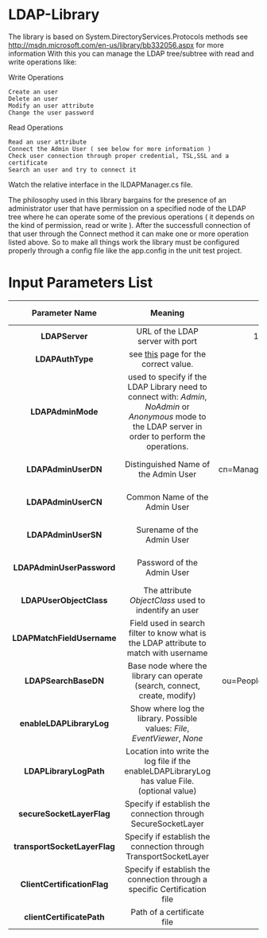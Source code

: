 LDAP-Library
============


The library is based on System.DirectoryServices.Protocols methods see http://msdn.microsoft.com/en-us/library/bb332056.aspx for more information
With this you can manage the LDAP tree/subtree with read and write operations like:

Write Operations

    Create an user
    Delete an user
    Modify an user attribute
    Change the user password

Read Operations

    Read an user attribute
    Connect the Admin User ( see below for more information )
    Check user connection through proper credential, TSL,SSL and a certificate
    Search an user and try to connect it 

Watch the relative interface in the ILDAPManager.cs file.

The philosophy used in this library bargains for the presence of an administrator user that have permission on a specified node of the LDAP tree where he can operate some of the previous operations ( it depends on the kind of permission, read or write ). After the successfull connection of that user through the Connect method it can make one or more operation listed above.
So to make all things work the library must be configured properly through a config file like the app.config in the unit test project.

Input Parameters List
=====================

|        Parameter Name        |                                                                         Meaning                                                                         |           Example           | Optional Value                                       | Default Value |
|:----------------------------:|:-------------------------------------------------------------------------------------------------------------------------------------------------------:|:---------------------------:|------------------------------------------------------|---------------|
|        **LDAPServer**        | URL of the LDAP server with port                                                                                                                        |        127.0.0.1:389        | No                                                   |               |
|       **LDAPAuthType**       | see [this](http://msdn.microsoft.com/it-it/library/system.directoryservices.protocols.authtype.aspx) page for the correct value.                        |            Basic            | No                                                   |               |
|       **LDAPAdminMode**      | used to specify if the LDAP Library need to connect with: *Admin*, *NoAdmin* or *Anonymous* mode to the LDAP server in order to perform the operations. |            Admin            | No                                                   |               |
|      **LDAPAdminUserDN**     | Distinguished Name of the Admin User                                                                                                                    | cn=Manager,dc=maxcrc,dc=com | No, if the *LDAPAdminMode* in *Admin*. Yes Otherwise |               |
|      **LDAPAdminUserCN**     | Common Name of the Admin User                                                                                                                           |           Manager           | No, if the *LDAPAdminMode* in *Admin*. Yes Otherwise |               |
|      **LDAPAdminUserSN**     | Surename of the Admin User                                                                                                                              |             Cool            | No, if the *LDAPAdminMode* in *Admin*. Yes Otherwise |               |
|   **LDAPAdminUserPassword**  | Password of the Admin User                                                                                                                              |            secret           | No, if the *LDAPAdminMode* in *Admin*. Yes Otherwise |               |
|    **LDAPUserObjectClass**   | The attribute *ObjectClass* used to indentify an user                                                                                                   |            person           | Requested only in the Full Library Constructor       | person        |
|  **LDAPMatchFieldUsername**  | Field used in search filter to know what is the LDAP attribute to match with username                                                                   |              cn             | Requested only in the Full Library Constructor       | cn            |
|     **LDAPSearchBaseDN**     | Base node where the library can operate (search, connect, create, modify)                                                                               |  ou=People,dc=maxcrc,dc=com | No                                                   |               |
|   **enableLDAPLibraryLog**   | Show where log the library. Possible values: *File*, *EventViewer*, *None*                                                                              |             File            | No                                                   |               |
|    **LDAPLibraryLogPath**    | Location into write the log file if the enableLDAPLibraryLog has value File. (optional value)                                                           |           C:\.....          | No, if theenableLDAPLibraryLog is *File*             |               |
|   **secureSocketLayerFlag**  | Specify if establish the connection through SecureSocketLayer                                                                                           |             true            | Requested only in the Full Library Constructor       | false         |
| **transportSocketLayerFlag** | Specify if establish the connection through TransportSocketLayer                                                                                        |             true            | Requested only in the Full Library Constructor       | false         |
|  **ClientCertificationFlag** | Specify if establish the connection through a specific Certification file                                                                               |             true            | Requested only in the Full Library Constructor       | false         |
|   **clientCertificatePath**  | Path of a certificate file                                                                                                                              |          C:\......          | Requested only in the Full Library Constructor       | ""            |
